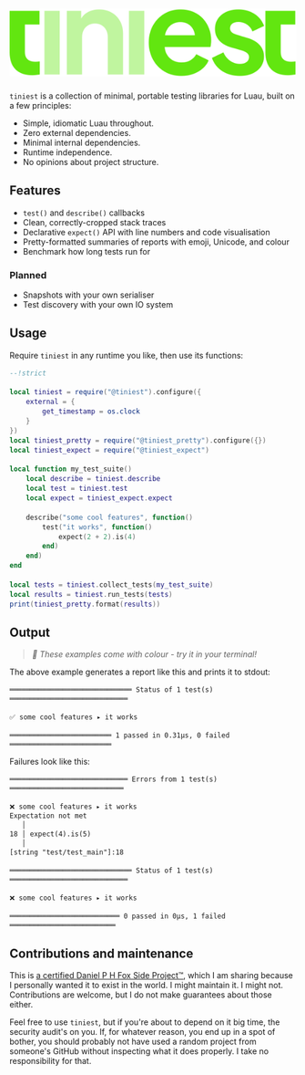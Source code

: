 <h1>
	<img src="github/logo.svg" alt="tiniest">
</h1>

`tiniest` is a collection of minimal, portable testing libraries for Luau,
built on a few principles:

- Simple, idiomatic Luau throughout.
- Zero external dependencies.
- Minimal internal dependencies.
- Runtime independence.
- No opinions about project structure.

## Features

- `test()` and `describe()` callbacks
- Clean, correctly-cropped stack traces
- Declarative `expect()` API with line numbers and code visualisation
- Pretty-formatted summaries of reports with emoji, Unicode, and colour
- Benchmark how long tests run for

### Planned

- Snapshots with your own serialiser
- Test discovery with your own IO system

## Usage

Require `tiniest` in any runtime you like, then use its functions:

```Lua
--!strict

local tiniest = require("@tiniest").configure({
	external = {
		get_timestamp = os.clock
	}
}) 
local tiniest_pretty = require("@tiniest_pretty").configure({})
local tiniest_expect = require("@tiniest_expect")

local function my_test_suite()
	local describe = tiniest.describe
	local test = tiniest.test
	local expect = tiniest_expect.expect

	describe("some cool features", function()
		test("it works", function()
			expect(2 + 2).is(4)
		end)
	end)
end

local tests = tiniest.collect_tests(my_test_suite)
local results = tiniest.run_tests(tests)
print(tiniest_pretty.format(results))
```

## Output

> *🎨 These examples come with colour - try it in your terminal!*

The above example generates a report like this and prints it to stdout:

```
══════════════════════════════ Status of 1 test(s) ═════════════════════════════

✅ some cool features ▸ it works

═════════════════════════ 1 passed in 0.31µs, 0 failed ═════════════════════════
```

Failures look like this:

```
═════════════════════════════ Errors from 1 test(s) ════════════════════════════

❌ some cool features ▸ it works
Expectation not met
   │
18 │ expect(4).is(5)
   │
[string "test/test_main"]:18

══════════════════════════════ Status of 1 test(s) ═════════════════════════════

❌ some cool features ▸ it works

═══════════════════════════ 0 passed in 0µs, 1 failed ══════════════════════════
```

## Contributions and maintenance

This is [a certified Daniel P H Fox Side Project™](https://fluff.blog/2024/04/10/i-dont-want-to-be-a-maintainer.html), which I am sharing because I personally wanted it to exist in the world. I might maintain it. I might not.
Contributions are welcome, but I do not make guarantees about those either.

Feel free to use `tiniest`, but if you're about to depend on it big time, the security audit's on you. If, for whatever reason, you end up in a spot of bother, you should probably not have used a random project from someone's GitHub without inspecting what it does properly. I take no responsibility for that.
